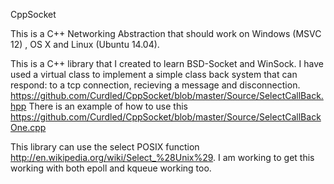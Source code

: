 CppSocket

This is a C++ Networking Abstraction that should work on Windows (MSVC 12) , OS X and Linux (Ubuntu 14.04).

This is a C++ library that I created to learn BSD-Socket and WinSock. 
I have used a virtual class to implement a simple class back system that can respond:
  to a tcp connection, recieving a message and disconnection.
  https://github.com/Curdled/CppSocket/blob/master/Source/SelectCallBack.hpp
There is an example of how to use this 
  https://github.com/Curdled/CppSocket/blob/master/Source/SelectCallBackOne.cpp

This library can use the select POSIX function http://en.wikipedia.org/wiki/Select_%28Unix%29. 
I am working to get this working with both epoll and kqueue working too.

